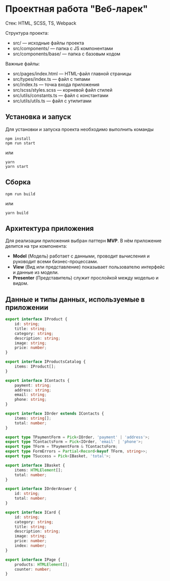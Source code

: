 # Проектная работа "Веб-ларек"

Стек: HTML, SCSS, TS, Webpack

Структура проекта:
- src/ — исходные файлы проекта
- src/components/ — папка с JS компонентами
- src/components/base/ — папка с базовым кодом

Важные файлы:
- src/pages/index.html — HTML-файл главной страницы
- src/types/index.ts — файл с типами
- src/index.ts — точка входа приложения
- src/scss/styles.scss — корневой файл стилей
- src/utils/constants.ts — файл с константами
- src/utils/utils.ts — файл с утилитами

## Установка и запуск
Для установки и запуска проекта необходимо выполнить команды

```
npm install
npm run start
```

или

```
yarn
yarn start
```
## Сборка

```
npm run build
```

или

```
yarn build
```

## Архитектура приложения

Для реализации приложения выбран паттерн **MVP**. В нём приложение делится на три компонента:

- **Model** (Модель) работает с данными, проводит вычисления и руководит всеми бизнес-процессами.
- **View** (Вид или представление) показывает пользователю интерфейс и данные из модели.
- **Presenter** (Представитель) служит прослойкой между моделью и видом.

## Данные и типы данных, используемые в приложении

```typescript
export interface IProduct {
	id: string;
	title: string;
	category: string;
	description: string;
	image: string;
	price: number;
}
```
```typescript
export interface IProductsCatalog {
    items: IProduct[];
}
```

```typescript
export interface IContacts {
    payment: string;
    address: string;
    email: string;
    phone: string;
}
```

```typescript
export interface IOrder extends IContacts {
    items: string[];
    total: number;
}
```

```typescript
export type TPaymentForm = Pick<IOrder, 'payment' | 'address'>;
export type TContactsForm = Pick<IOrder, 'email' | 'phone'>;
export type TForm = TPaymentForm & TContactsForm;
export type FormErrors = Partial<Record<keyof TForm, string>>;
export type TSuccess = Pick<IBasket, 'total'>;
```

```typescript
export interface IBasket {
    items: HTMLElement[];
    total: number;
}
```

```typescript
export interface IOrderAnswer {
    id: string;
    total: number;
}
```

```typescript
export interface ICard {
    id: string;
    category: string;
    title: string;
    description: string;
    image: string;
    price: number;
    index: number;
}
```

```typescript
export interface IPage {
    products: HTMLElement[];
    counter: number;
}
```

```typescript

```

```typescript

```